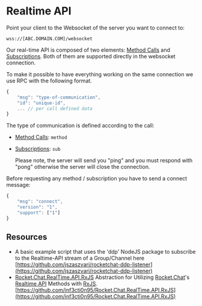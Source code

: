 # Realtime API

Point your client to the Websocket of the server you want to connect to:

```text
wss://[ABC.DOMAIN.COM]/websocket
```

Our real-time API is composed of two elements: [Method Calls](method-calls/) and [Subscriptions](subscriptions/). Both of them are supported directly in the websocket connection.

To make it possible to have everything working on the same connection we use RPC with the following format.

```javascript
{
    "msg": "type-of-communication",
    "id": "unique-id",
    ... // per call defined data
}
```

The type of communication is defined according to the call:

* [Method Calls](method-calls/): `method`
* [Subscriptions](subscriptions/): `sub`

  Please note, the server will send you "ping" and you must respond with "pong" otherwise the server will close the connection.

Before requesting any method / subscription you have to send a connect message:

```javascript
{
    "msg": "connect",
    "version": "1",
    "support": ["1"]
}
```

## Resources

* A basic example script that uses the 'ddp' NodeJS package to subscribe to the Realtime-API stream of a Group/Channel here [https://github.com/jszaszvari/rocketchat-ddp-listener](https://github.com/jszaszvari/rocketchat-ddp-listener)
* [Rocket.Chat.RealTime.API.RxJS](https://github.com/inf3cti0n95/Rocket.Chat.RealTime.API.RxJS) Abstraction for Utilizing [Rocket.Chat](https://rocket.chat/)'s [Realtime API](https://rocket.chat/docs/developer-guides/realtime-api) Methods with [RxJS](http://reactivex.io/rxjs/). [https://github.com/inf3cti0n95/Rocket.Chat.RealTime.API.RxJS](https://github.com/inf3cti0n95/Rocket.Chat.RealTime.API.RxJS)

